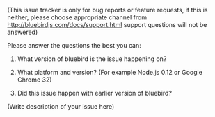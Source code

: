 (This issue tracker is only for bug reports or feature requests, if this is neither, please choose appropriate channel from http://bluebirdjs.com/docs/support.html support questions will not be answered)

Please answer the questions the best you can:

1) What version of bluebird is the issue happening on?

2) What platform and version? (For example Node.js 0.12 or Google Chrome 32)

3) Did this issue happen with earlier version of bluebird?

(Write description of your issue here)
